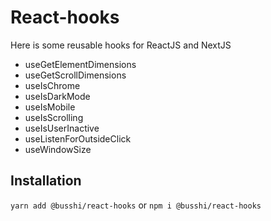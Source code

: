 # React-hooks

Here is some reusable hooks for ReactJS and NextJS

- useGetElementDimensions
- useGetScrollDimensions
- useIsChrome
- useIsDarkMode
- useIsMobile
- useIsScrolling
- useIsUserInactive
- useListenForOutsideClick
- useWindowSize

## Installation

`yarn add @busshi/react-hooks`
or
`npm i @busshi/react-hooks`
